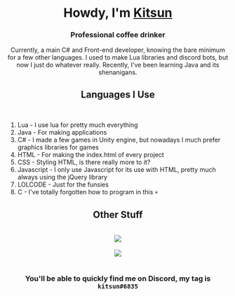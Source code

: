 <h1 align="center">Howdy, I'm <a href="https://github.com/kitsunies"><strong>Kitsun</strong></a></h1>
<h3 align="center">Professional coffee drinker</h3>

<div align="center">
    Currently, a main C# and Front-end developer, knowing the bare minimum for a few other languages. I used to make Lua libraries and discord bots, but now I just do whatever really. Recently, I've been learning Java and its shenanigans.
</div>

<h2 align="center">Languages I Use</h2>
    
<br />
<div align="centre">
    <ol>
        <li>Lua - I use lua for pretty much everything</li>
        <li>Java - For making applications</li>
        <li>C# - I made a few games in Unity engine, but nowadays I much prefer graphics libraries for games</li>
        <li>HTML - For making the index.html of every project</li>
        <li>CSS - Styling HTML, is there really more to it?</li>
        <li>Javascript - I only use Javascript for its use with HTML, pretty much always using the jQuery library</li>
        <li>LOLCODE - Just for the funsies</li>
        <li>C - I've totally forgotten how to program in this 💀</li>
    </ol>
</div>


<h2 align="center">Other Stuff</h2>
    
<br />

<div align="center">
      <img src="https://github-readme-stats.vercel.app/api?username=kitsunies&theme=dracula">  
</div>

<br />

<div align="center">
      <img src="https://github-readme-stats.vercel.app/api/top-langs/?username=kitsunies&theme=dracula">
</div>

<br />

<h3 align="center">You'll be able to quickly find me on Discord, my tag is <code>kitsun#6835</code></h3>
